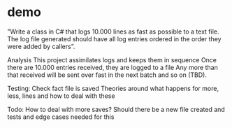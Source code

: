 # demo
﻿”Write a class in C# that logs 10.000 lines as fast as possible to a text file. 
The log file generated should have all log entries ordered in the order they were added by callers”.

Analysis
This project assimilates logs and keeps them in sequence
Once there are 10.000 entries received, they are logged to a file
Any more than that received will be sent over fast in the next batch and so on (TBD).

Testing:
Check fact file is saved
Theories around what happens for more, less, lines and how to deal with these

Todo:
How to deal with more saves? Should there be a new file created and tests and edge cases needed for this

